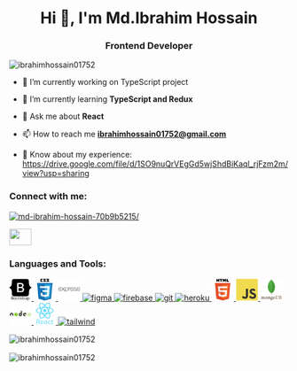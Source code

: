 <h1 align="center">Hi 👋, I'm Md.Ibrahim Hossain</h1>
<h3 align="center">Frontend Developer</h3>

<p align="left"> <img src="https://komarev.com/ghpvc/?username=ibrahimhossain01752&label=Profile%20views&color=0e75b6&style=flat" alt="ibrahimhossain01752" /> </p>

- 🔭 I’m currently working on TypeScript project

- 🌱 I’m currently learning **TypeScript and Redux**

- 💬 Ask me about **React**

- 📫 How to reach me **ibrahimhossain01752@gmail.com**

- 📄 Know about my experience: https://drive.google.com/file/d/1SO9nuQrVEgGd5wjShdBiKaql_rjFzm2m/view?usp=sharing 
<h3 align="left">Connect with me:</h3>
<p align="left">
<a href="https://www.linkedin.com/in/ibrhim-hossain-52199ebu/" target="blank"><img align="center" src="https://raw.githubusercontent.com/rahuldkjain/github-profile-readme-generator/master/src/images/icons/Social/linked-in-alt.svg" alt="md-ibrahim-hossain-70b9b5215/" height="30" width="40" /></a>
</p>
<p align="left">
<a href="https://l.facebook.com/l.php?u=https%3A%2F%2Ftwitter.com%2FIbrahim66615473%3Fs%3D09%26fbclid%3DIwAR3Uq9MHZRRh2mbWZ6O7YUZWec6har8X6ktuK7FHT7TOoMjT2BQKUyAUEYc&h=AT3-d5JAry4Z0n1pbayCX1GlmTnq-LiP3ukBNgl0szTarp-rHNaGvHV8iYub0TkEWJCdGFKKwJMI-q3skTuWTuQlGPtBzu77QPihoaX0RPWfxX2FA4vzUxYIlyyTZ_bx0DM_YA" target="blank"><img align="center" src="https://help.twitter.com/content/dam/help-twitter/brand/logo.png" height="30" width="40" /></a>
</p>

<h3 align="left">Languages and Tools:</h3>
<p align="left"> <a href="https://getbootstrap.com" target="_blank" rel="noreferrer"> <img src="https://raw.githubusercontent.com/devicons/devicon/master/icons/bootstrap/bootstrap-plain-wordmark.svg" alt="bootstrap" width="40" height="40"/> </a> <a href="https://www.w3schools.com/css/" target="_blank" rel="noreferrer"> <img src="https://raw.githubusercontent.com/devicons/devicon/master/icons/css3/css3-original-wordmark.svg" alt="css3" width="40" height="40"/> </a> <a href="https://expressjs.com" target="_blank" rel="noreferrer"> <img src="https://raw.githubusercontent.com/devicons/devicon/master/icons/express/express-original-wordmark.svg" alt="express" width="40" height="40"/> </a> <a href="https://www.figma.com/" target="_blank" rel="noreferrer"> <img src="https://www.vectorlogo.zone/logos/figma/figma-icon.svg" alt="figma" width="40" height="40"/> </a> <a href="https://firebase.google.com/" target="_blank" rel="noreferrer"> <img src="https://www.vectorlogo.zone/logos/firebase/firebase-icon.svg" alt="firebase" width="40" height="40"/> </a> <a href="https://git-scm.com/" target="_blank" rel="noreferrer"> <img src="https://www.vectorlogo.zone/logos/git-scm/git-scm-icon.svg" alt="git" width="40" height="40"/> </a> <a href="https://heroku.com" target="_blank" rel="noreferrer"> <img src="https://www.vectorlogo.zone/logos/heroku/heroku-icon.svg" alt="heroku" width="40" height="40"/> </a> <a href="https://www.w3.org/html/" target="_blank" rel="noreferrer"> <img src="https://raw.githubusercontent.com/devicons/devicon/master/icons/html5/html5-original-wordmark.svg" alt="html5" width="40" height="40"/> </a> <a href="https://developer.mozilla.org/en-US/docs/Web/JavaScript" target="_blank" rel="noreferrer"> <img src="https://raw.githubusercontent.com/devicons/devicon/master/icons/javascript/javascript-original.svg" alt="javascript" width="40" height="40"/> </a> <a href="https://www.mongodb.com/" target="_blank" rel="noreferrer"> <img src="https://raw.githubusercontent.com/devicons/devicon/master/icons/mongodb/mongodb-original-wordmark.svg" alt="mongodb" width="40" height="40"/> </a> <a href="https://nodejs.org" target="_blank" rel="noreferrer"> <img src="https://raw.githubusercontent.com/devicons/devicon/master/icons/nodejs/nodejs-original-wordmark.svg" alt="nodejs" width="40" height="40"/> </a> <a href="https://reactjs.org/" target="_blank" rel="noreferrer"> <img src="https://raw.githubusercontent.com/devicons/devicon/master/icons/react/react-original-wordmark.svg" alt="react" width="40" height="40"/> </a> <a href="https://tailwindcss.com/" target="_blank" rel="noreferrer"> <img src="https://www.vectorlogo.zone/logos/tailwindcss/tailwindcss-icon.svg" alt="tailwind" width="40" height="40"/> </a> </p>

<p><img align="center" src="https://github-readme-stats.vercel.app/api/top-langs?username=ibrahimhossain01752&show_icons=true&locale=en&layout=compact" alt="ibrahimhossain01752" /></p>

<p><img align="center" src="https://github-readme-streak-stats.herokuapp.com/?user=ibrahimhossain01752&" alt="ibrahimhossain01752" /></p>

